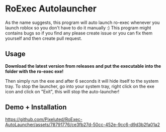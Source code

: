 # RoExec Autolauncher
As the name suggests, this program will auto launch ro-exec whenever you launch roblox so you don't have to do it manually :)
This program might contains bugs so if you find any please create issue or you can fix them yourself and then create pull request.

## Usage
**Download the latest version from releases and put the executable into the folder with the ro-exec exe!**

Then simply run the exe and after 6 seconds it will hide itself to the system tray.
To stop the launcher, go into your system tray, right click on the exe icon and click on "Exit", this will stop the auto-launcher!

## Demo + Installation
https://github.com/Pixeluted/RoExec-AutoLauncher/assets/78791776/ce3fb27d-50cc-452e-9cc6-d9d3b2fa01a2
